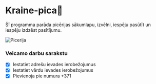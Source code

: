 # Kraine-pica:pizza:

Šī programma parāda picērijas sākumlapu, izvēlni, iespēju pasūtīt un iespēju izdzēst pasītījumu.

![Picerija](https://user-images.githubusercontent.com/129928522/231426372-ded51b75-f8a8-4794-b5c4-0383f85900ec.png)

### Veicamo darbu sarakstu
- [x] Iestatiet adrešu ievades ierobežojumus
- [x] Iestatiet vārdu ievades ierobežojumus
- [x] Pievienoja pie numura +371
